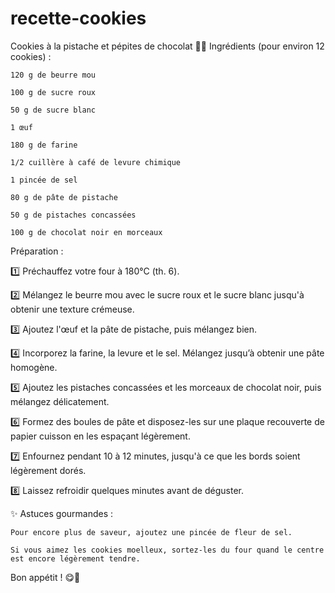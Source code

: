 ﻿# recette-cookies

Cookies à la pistache et pépites de chocolat 🍪💚
Ingrédients (pour environ 12 cookies) :

    120 g de beurre mou

    100 g de sucre roux

    50 g de sucre blanc

    1 œuf

    180 g de farine

    1/2 cuillère à café de levure chimique

    1 pincée de sel

    80 g de pâte de pistache

    50 g de pistaches concassées

    100 g de chocolat noir en morceaux

Préparation :

1️⃣ Préchauffez votre four à 180°C (th. 6).

2️⃣ Mélangez le beurre mou avec le sucre roux et le sucre blanc jusqu'à obtenir une texture crémeuse.

3️⃣ Ajoutez l'œuf et la pâte de pistache, puis mélangez bien.

4️⃣ Incorporez la farine, la levure et le sel. Mélangez jusqu’à obtenir une pâte homogène.

5️⃣ Ajoutez les pistaches concassées et les morceaux de chocolat noir, puis mélangez délicatement.

6️⃣ Formez des boules de pâte et disposez-les sur une plaque recouverte de papier cuisson en les espaçant légèrement.

7️⃣ Enfournez pendant 10 à 12 minutes, jusqu'à ce que les bords soient légèrement dorés.

8️⃣ Laissez refroidir quelques minutes avant de déguster.

✨ Astuces gourmandes :

    Pour encore plus de saveur, ajoutez une pincée de fleur de sel.

    Si vous aimez les cookies moelleux, sortez-les du four quand le centre est encore légèrement tendre.

Bon appétit ! 😋💚
